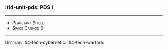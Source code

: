 ### :ti4-unit-pds: **PDS I**

---

* <span style="font-variant:small-caps;">Planetary Shield</span> 
* <span style="font-variant:small-caps;">Space Cannon 6</span> 


---

<span style="font-variant:small-caps;">Upgrade</span>: :ti4-tech-cybernetic: :ti4-tech-warfare: